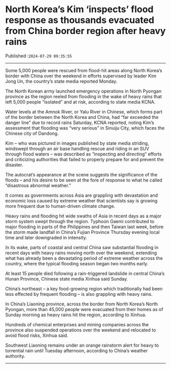 # North Korea’s Kim ‘inspects’ flood response as thousands evacuated from China border region after heavy rains

Published :`2024-07-29 09:35:55`

---

Some 5,000 people were rescued from flood-hit areas along North Korea’s border with China over the weekend in efforts supervised by leader Kim Jong Un, the country’s state media reported Monday.

The North Korean army launched emergency operations in North Pyongan province as the region reeled from flooding in the wake of heavy rains that left 5,000 people “isolated” and at risk, according to state media KCNA.

Water levels at the Amnok River, or Yalu River in Chinese, which forms part of the border between the North Korea and China, had “far exceeded the danger line” due to record rains Saturday, KCNA reported, noting Kim’s assessment that flooding was “very serious” in Sinuiju City, which faces the Chinese city of Dandong.

Kim – who was pictured in images published by state media striding, windswept through an air base handling rescue and riding in an SUV through flood waters – was described as “inspecting and directing” efforts and criticizing authorities that failed to properly prepare for and prevent the disaster.

The autocrat’s appearance at the scene suggests the significance of the floods – and his desire to be seen at the fore of response to what he called “disastrous abnormal weather.”

It comes as governments across Asia are grappling with devastation and economic loss caused by extreme weather that scientists say is growing more frequent due to human-driven climate change.

Heavy rains and flooding hit wide swaths of Asia in recent days as a major storm system swept through the region. Typhoon Gaemi contributed to major flooding in parts of the Philippines and then Taiwan last week, before the storm made landfall in China’s Fujian Province Thursday evening local time and later downgraded in intensity.

In its wake, parts of coastal and central China saw substantial flooding in recent days with heavy rains moving north over the weekend, extending what has already been a devastating period of extreme weather across the country, where the typical flooding season began two months early.

At least 15 people died following a rain-triggered landslide in central China’s Hunan Province, Chinese state media Xinhua said Sunday.

China’s northeast – a key food-growing region which traditionally had been less effected by frequent flooding – is also grappling with heavy rains.

In China’s Liaoning province, across the border from North Korea’s North Pyongan, more than 45,000 people were evacuated from their homes as of Sunday morning as heavy rains hit the region, according to Xinhua.

Hundreds of chemical enterprises and mining companies across the province also suspended operations over the weekend and relocated to avoid flood risks, Xinhua said.

Southwest Liaoning remains under an orange rainstorm alert for heavy to torrential rain until Tuesday afternoon, according to China’s weather authority.

---

